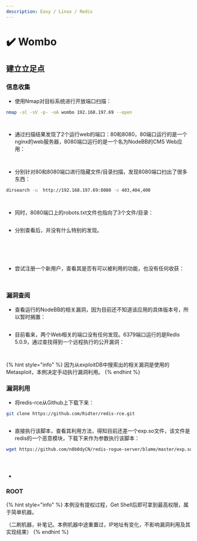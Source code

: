 ```yaml
---
description: Easy / Linux / Redis
---
```


# ✔️ Wombo

## 建立立足点

### 信息收集

* 使用Nmap对目标系统进行开放端口扫描：

```bash
nmap -sC -sV -p- -oA wombo 192.168.197.69 --open
```

<figure><img src="../../.gitbook/assets/2 (4).png" alt=""><figcaption></figcaption></figure>

<figure><img src="../../.gitbook/assets/3 (1) (1) (1) (1) (1).png" alt=""><figcaption></figcaption></figure>

* 通过扫描结果发现了2个运行web的端口：80和8080，80端口运行的是一个nginx的web服务器，8080端口运行的是一个名为NodeBB的CMS Web应用：

<figure><img src="../../.gitbook/assets/4 (3).png" alt=""><figcaption></figcaption></figure>

<figure><img src="../../.gitbook/assets/5 (4).png" alt=""><figcaption></figcaption></figure>

* 分别针对80和8080端口进行隐藏文件/目录扫描，发现8080端口扫出了很多东西：

```bash
dirsearch -u  http://192.168.197.69:8080 -x 403,404,400
```

<figure><img src="../../.gitbook/assets/6 (3).png" alt=""><figcaption></figcaption></figure>

<figure><img src="../../.gitbook/assets/7 (4).png" alt=""><figcaption></figcaption></figure>

* 同时，8080端口上的robots.txt文件也指向了3个文件/目录：

<figure><img src="../../.gitbook/assets/8 (25).png" alt=""><figcaption></figcaption></figure>

* 分别查看后，并没有什么特别的发现。

<figure><img src="../../.gitbook/assets/9 (24).png" alt=""><figcaption></figcaption></figure>

<figure><img src="../../.gitbook/assets/10 (26).png" alt=""><figcaption></figcaption></figure>

<figure><img src="../../.gitbook/assets/14 (5).png" alt=""><figcaption></figcaption></figure>

<figure><img src="../../.gitbook/assets/15 (4).png" alt=""><figcaption></figcaption></figure>

<figure><img src="../../.gitbook/assets/16 (5).png" alt=""><figcaption></figcaption></figure>

* 尝试注册一个新用户，查看其是否有可以被利用的功能，也没有任何收获：

<figure><img src="../../.gitbook/assets/12 (5).png" alt=""><figcaption></figcaption></figure>

<figure><img src="../../.gitbook/assets/13 (5).png" alt=""><figcaption></figcaption></figure>

### 漏洞查阅

* 查看运行的NodeBB的相关漏洞，因为目前还不知道该应用的具体版本号，所以暂时搁置：

<figure><img src="../../.gitbook/assets/11 (25).png" alt=""><figcaption></figcaption></figure>

* 目前看来，两个Web相关的端口没有任何发现。6379端口运行的是Redis 5.0.9，通过查找得到一个远程执行的公开漏洞：

<figure><img src="../../.gitbook/assets/17 (4).png" alt=""><figcaption></figcaption></figure>

<figure><img src="../../.gitbook/assets/18 (5).png" alt=""><figcaption></figcaption></figure>

{% hint style="info" %}
因为从exploitDB中搜索出的相关漏洞是使用的Metasploit，本例决定手动执行漏洞利用。
{% endhint %}

### 漏洞利用

* 将redis-rce从Github上下载下来：

```bash
git clone https://github.com/Ridter/redis-rce.git
```

<figure><img src="../../.gitbook/assets/19 (4).png" alt=""><figcaption></figcaption></figure>

* 直接执行该脚本，查看其利用方法，得知目前还差一个exp.so文件，该文件是redis的一个恶意模块，下载下来作为参数执行该脚本：

```bash
wget https://github.com/n0b0dyCN/redis-rogue-server/blame/master/exp.so
```

<figure><img src="../../.gitbook/assets/20 (3).png" alt=""><figcaption></figcaption></figure>

<figure><img src="../../.gitbook/assets/21 (2).png" alt=""><figcaption></figcaption></figure>

<figure><img src="../../.gitbook/assets/23 (2).png" alt=""><figcaption></figcaption></figure>

*

















### ROOT









{% hint style="info" %}
本例没有提权过程，Get Shell后即可拿到最高权限，属于简单机器。

（二刷机器，补笔记。本例机器中途重置过，IP地址有变化，不影响漏洞利用及其实现结果）
{% endhint %}
